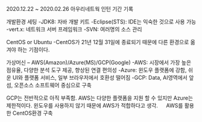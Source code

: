 2020.12.22 ~ 2020.02.26
아우리네트웍 인턴 기간 기록


개발환경 세팅
-JDK8: 자바 개발 키트
-Eclipse(STS): IDE는 익숙한 것으로 사용 가능
-vert.x: 네트워크 서버 프레임워크
-SVN: 여러명의 소스 관리


CentOS or Ubuntu
-CentOS가 21년 12월 31일에 종료되기 때문에 다른 환경으로 옮겨야 하는 기점이다.


가상머신 – AWS(Amazon)/Azure(MS)/GCP(Google)
-AWS: 시장에서 가장 높은 점유율, 다양한 분석 도구 제공, 향상된 연결 편의성
-Azure: 윈도우 플랫폼에 강함, 쉬운 UI와 플랫폼 서비스, 일부 브라우저에서 호환성 떨어짐
-GCP: Data, AI영역에서 앞섬, 오픈소스 소프트웨어 중심으로 구축

GCP는 전반적으로 아직 부족함.
AWS는 다양한 플랫폼을 지원 할 수 있지만 Azure는 제한적이다.
윈도우를 사용하지 않기 때문에 AWS가 적합하다고 생각.
 
AWS를 활용한 CentOS환경 구축
